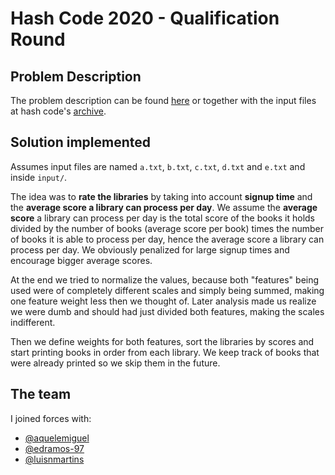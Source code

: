 # Hash Code 2020 - Qualification Round

## Problem Description

The problem description can be found [here](https://storage.googleapis.com/coding-competitions.appspot.com/HC/2020/hashcode_2020_online_qualification_round.pdf) or together with the input files at hash code's [archive](https://codingcompetitions.withgoogle.com/hashcode/archive).

## Solution implemented

Assumes input files are named `a.txt`, `b.txt`, `c.txt`, `d.txt` and `e.txt` and inside ```input/```.

The idea was to **rate the libraries** by taking into account **signup time** and the **average score a library can process per day**. We assume the **average score** a library can process per day is the total score of the books it holds divided by the number of books (average score per book) times the number of books it is able to process per day, hence the average score a library can process per day. We obviously penalized for large signup times and encourage bigger average scores.

At the end we tried to normalize the values, because both "features" being used were of completely different scales and simply being summed, making one feature weight less then we thought of. Later analysis made us realize we were dumb and should had just divided both features, making the scales indifferent.

Then we define weights for both features, sort the libraries by scores and start printing books in order from each library. We keep track of books that were already printed so we skip them in the future.

## The team

I joined forces with:
- [@aquelemiguel](https://github.com/aquelemiguel)
- [@edramos-97](https://github.com/edramos-97)
- [@luisnmartins](https://github.com/luisnmartins)
